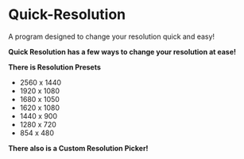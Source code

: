 # Quick-Resolution
A program designed to change your resolution quick and easy!

**Quick Resolution has a few ways to change your resolution at ease!**

**There is Resolution Presets**
- 2560 x 1440
- 1920 x 1080
- 1680 x 1050
- 1620 x 1080
- 1440 x 900
- 1280 x 720
- 854 x 480

**There also is a Custom Resolution Picker!**
